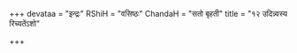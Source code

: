 +++
devataa = "इन्द्रः"
RShiH = "वसिष्ठः"
ChandaH = "सतो बृहती"
title = "१२ उदिन्न्वस्य रिच्यतेंऽशो"

+++
